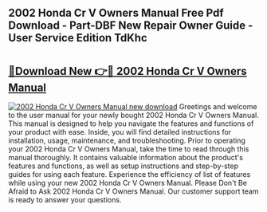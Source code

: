 ## 2002 Honda Cr V Owners Manual Free Pdf Download - Part-DBF New Repair Owner Guide - User Service Edition TdKhc

# <h2><a href="http://bc16383.oget.top/?id=2002+Honda+Cr+V+Owners+Manual">🔗Download New 👉🔴 2002 Honda Cr V Owners Manual</a></h2>

[![2002 Honda Cr V Owners Manual new download](https://i.imgur.com/5g1atiW.png)](http://bc16383.oget.top/?id=2002+Honda+Cr+V+Owners+Manual)
Greetings and welcome to the user manual for your newly bought 2002 Honda Cr V Owners Manual. This manual is designed to help you navigate the features and functions of your product with ease. Inside, you will find detailed instructions for installation, usage, maintenance, and troubleshooting. Prior to operating your 2002 Honda Cr V Owners Manual, take the time to read through this manual thoroughly. It contains valuable information about the product's features and functions, as well as setup instructions and step-by-step guides for using each feature. Experience the efficiency of list of features while using your new 2002 Honda Cr V Owners Manual. Please Don't Be Afraid to Ask 2002 Honda Cr V Owners Manual. Our customer support team is ready to answer your questions.
